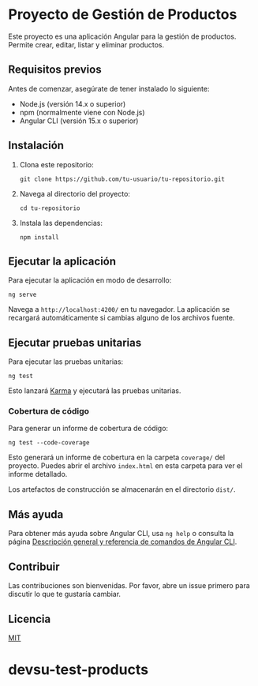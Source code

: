 # Proyecto de Gestión de Productos

Este proyecto es una aplicación Angular para la gestión de productos. Permite crear, editar, listar y eliminar productos.

## Requisitos previos

Antes de comenzar, asegúrate de tener instalado lo siguiente:

- Node.js (versión 14.x o superior)
- npm (normalmente viene con Node.js)
- Angular CLI (versión 15.x o superior)

## Instalación

1. Clona este repositorio:
   ```
   git clone https://github.com/tu-usuario/tu-repositorio.git
   ```

2. Navega al directorio del proyecto:
   ```
   cd tu-repositorio
   ```

3. Instala las dependencias:
   ```
   npm install
   ```

## Ejecutar la aplicación

Para ejecutar la aplicación en modo de desarrollo:

```
ng serve
```

Navega a `http://localhost:4200/` en tu navegador. La aplicación se recargará automáticamente si cambias alguno de los archivos fuente.

## Ejecutar pruebas unitarias

Para ejecutar las pruebas unitarias:

```
ng test
```

Esto lanzará [Karma](https://karma-runner.github.io) y ejecutará las pruebas unitarias.

### Cobertura de código

Para generar un informe de cobertura de código:

```
ng test --code-coverage
```

Esto generará un informe de cobertura en la carpeta `coverage/` del proyecto. Puedes abrir el archivo `index.html` en esta carpeta para ver el informe detallado.


Los artefactos de construcción se almacenarán en el directorio `dist/`.

## Más ayuda

Para obtener más ayuda sobre Angular CLI, usa `ng help` o consulta la página [Descripción general y referencia de comandos de Angular CLI](https://angular.io/cli).

## Contribuir

Las contribuciones son bienvenidas. Por favor, abre un issue primero para discutir lo que te gustaría cambiar.

## Licencia

[MIT](https://choosealicense.com/licenses/mit/)
# devsu-test-products
